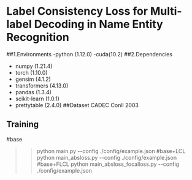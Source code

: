# Label Consistency Loss for Multi-label Decoding in Name Entity Recognition

##1.Environments
-python (1.12.0)
-cuda(10.2)
##2.Dependencies
- numpy (1.21.4)
- torch (1.10.0)
- gensim (4.1.2)
- transformers (4.13.0)
- pandas (1.3.4)
- scikit-learn (1.0.1)
- prettytable (2.4.0)
##Dataset
CADEC
Conll 2003
## Training
#base
>> python main.py --config ./config/example.json
#base+LCL
>> python main_absloss.py --config ./config/example.json
#base+FLCL
>> python main_absloss_focalloss.py --config ./config/example.json



